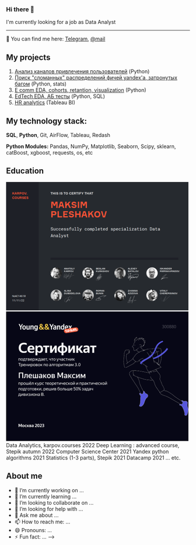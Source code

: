 ### Hi there 👋

I'm currently looking for a job as Data Analyst


---
🔎 You can find me here:
[Telegram](https://t.me/obeyad), [@mail](obeyadw@yahoo.com)


## My projects
1. [Анализ каналов привлечения пользователей](https://github.com/obeyadw/obeyadw.github.io/blob/main/Projects/customer%20acquisition%20channels.ipynb) (Python)
2. [Поиск "сломанных" распределений фичей yandex'a, затронутых багом](https://github.com/obeyadw/obeyadw.github.io/blob/main/Projects/yandex_search_features.ipynb) (Python, stats)
3. [E comm EDA, cohorts, retantion, visualization](https://github.com/obeyadw/obeyadw.github.io/blob/main/Projects/First_project_e-commerce.ipynb) (Python)
4. [EdTech EDA, АБ тесты](https://github.com/obeyadw/obeyadw.github.io/blob/main/Projects/variant_2.ipynb) (Python, SQL)
5. [HR analytics](https://public.tableau.com/app/profile/obeyadw/viz/Book1_16464864730110/Dashboard1) (Tableau BI)

##  My technology stack: 

**SQL**, **Python**, Git,  AirFlow, Tableau, Redash


**Python Modules:**
Pandas, NumPy, Matplotlib, Seaborn, Scipy, 
sklearn, catBoost, xgboost,
requests, os, etc


## Education
<img src="https://raw.githubusercontent.com/obeyadw/obeyadw.github.io/main/certificates/kc.png" width="500">
<img src="https://raw.githubusercontent.com/obeyadw/obeyadw.github.io/main/certificates/yndx.png" width="500">
    Data Analytics,    karpov.courses   2022
    Deep Learning : advanced course, Stepik autumn 2022
    Computer Science Center 2021
    Yandex python algorithms 2021
    Statistics (1-3 parts),  Stepik   2021
    Datacamp 2021
    ... etc.

   
   
## About me

- 🔭 I’m currently working on ...
- 🌱 I’m currently learning ...
- 👯 I’m looking to collaborate on ...
- 🤔 I’m looking for help with ...
- 💬 Ask me about ...
- 📫 How to reach me: ...
- 😄 Pronouns: ...
- ⚡ Fun fact: ...
-->

